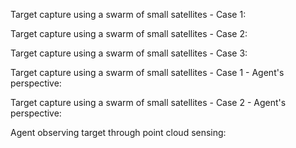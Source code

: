 Target capture using a swarm of small satellites - Case 1:


Target capture using a swarm of small satellites - Case 2:


Target capture using a swarm of small satellites - Case 3:


Target capture using a swarm of small satellites - Case 1 - Agent's perspective:


Target capture using a swarm of small satellites - Case 2 - Agent's perspective:


Agent observing target through point cloud sensing:


